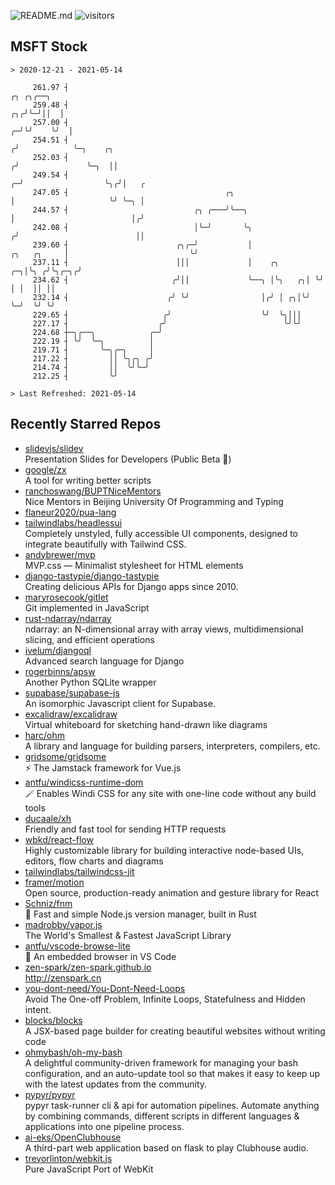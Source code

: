 ![README.md](https://github.com/Gerhut/Gerhut/workflows/README.md/badge.svg)
![visitors](https://visitors.vercel.app/Gerhut/Gerhut?token=8cf69d1f6813d272ef062726b6070c9be4ff72038cfe5a7ded7384a8da65d866)

## MSFT Stock

```
> 2020-12-21 - 2021-05-14

     261.97 ┤                                                                              ╭╮ ╭╮╭──╮             
     259.48 ┤                                                                           ╭╮╭╯╰─╯││  │             
     257.00 ┤                                                                         ╭─╯╰╯    ╰╯  │             
     254.51 ┤                                                                        ╭╯            ╰─╮    ╭╮     
     252.03 ┤                                                                       ╭╯               ╰─╮  ││     
     249.54 ┤                                                                     ╭─╯                  ╰╮╭╯│   ╭ 
     247.05 ┤                                   ╭╮                                │                     ╰╯ ╰─╮ │ 
     244.57 ┤                            ╭╮ ╭───╯╰──╮                             │                          │╭╯ 
     242.08 ┤                            │╰─╯       ╰╮                           ╭╯                          ││  
     239.60 ┤                        ╭╮╭─╯           │               ╭╮   ╭╮     │                           ╰╯  
     237.11 ┤                        │││             │    ╭╮      ╭─╮│╰╮ ╭╯╰╮╭─╮╭╯                               
     234.62 ┤                       ╭╯││             ╰──╮ │╰╮   ╭╮│ ╰╯ │ │  ││ ││                                
     232.14 ┤                      ╭╯ ╰╯                │╭╯ │ ╭╮│╰╯    ╰─╯  ╰╯ ╰╯                                
     229.65 ┤                     ╭╯                    ╰╯  ╰╮│││                                                
     227.17 ┤                    ╭╯                          ╰╯╰╯                                                
     224.68 ┼─╮╭──╮            ╭─╯                                                                               
     222.19 ┤ ╰╯  ╰─╮          │                                                                                 
     219.71 ┤       ╰─╮╭─╮     │                                                                                 
     217.22 ┤         ││ ╰╮╭╮ ╭╯                                                                                 
     214.74 ┤         ││  ╰╯╰─╯                                                                                  
     212.25 ┤         ╰╯                                                                                         

> Last Refreshed: 2021-05-14
```

## Recently Starred Repos

- [slidevjs/slidev](https://github.com/slidevjs/slidev)  
  Presentation Slides for Developers (Public Beta 🎉)
- [google/zx](https://github.com/google/zx)  
  A tool for writing better scripts
- [ranchoswang/BUPTNiceMentors](https://github.com/ranchoswang/BUPTNiceMentors)  
  Nice Mentors in Beijing University Of Programming and Typing 
- [flaneur2020/pua-lang](https://github.com/flaneur2020/pua-lang)  
- [tailwindlabs/headlessui](https://github.com/tailwindlabs/headlessui)  
  Completely unstyled, fully accessible UI components, designed to integrate beautifully with Tailwind CSS.
- [andybrewer/mvp](https://github.com/andybrewer/mvp)  
  MVP.css — Minimalist stylesheet for HTML elements
- [django-tastypie/django-tastypie](https://github.com/django-tastypie/django-tastypie)  
  Creating delicious APIs for Django apps since 2010.
- [maryrosecook/gitlet](https://github.com/maryrosecook/gitlet)  
  Git implemented in JavaScript
- [rust-ndarray/ndarray](https://github.com/rust-ndarray/ndarray)  
  ndarray: an N-dimensional array with array views, multidimensional slicing, and efficient operations
- [ivelum/djangoql](https://github.com/ivelum/djangoql)  
  Advanced search language for Django
- [rogerbinns/apsw](https://github.com/rogerbinns/apsw)  
  Another Python SQLite wrapper
- [supabase/supabase-js](https://github.com/supabase/supabase-js)  
  An isomorphic Javascript client for Supabase.
- [excalidraw/excalidraw](https://github.com/excalidraw/excalidraw)  
  Virtual whiteboard for sketching hand-drawn like diagrams
- [harc/ohm](https://github.com/harc/ohm)  
  A library and language for building parsers, interpreters, compilers, etc.
- [gridsome/gridsome](https://github.com/gridsome/gridsome)  
  ⚡️ The Jamstack framework for Vue.js
- [antfu/windicss-runtime-dom](https://github.com/antfu/windicss-runtime-dom)  
  🪄 Enables Windi CSS for any site with one-line code without any build tools 
- [ducaale/xh](https://github.com/ducaale/xh)  
  Friendly and fast tool for sending HTTP requests
- [wbkd/react-flow](https://github.com/wbkd/react-flow)  
  Highly customizable library for building interactive node-based UIs, editors, flow charts and diagrams 
- [tailwindlabs/tailwindcss-jit](https://github.com/tailwindlabs/tailwindcss-jit)  
- [framer/motion](https://github.com/framer/motion)  
  Open source, production-ready animation and gesture library for React
- [Schniz/fnm](https://github.com/Schniz/fnm)  
  🚀 Fast and simple Node.js version manager, built in Rust
- [madrobby/vapor.js](https://github.com/madrobby/vapor.js)  
  The World's Smallest & Fastest JavaScript Library
- [antfu/vscode-browse-lite](https://github.com/antfu/vscode-browse-lite)  
  🚀 An embedded browser in VS Code
- [zen-spark/zen-spark.github.io](https://github.com/zen-spark/zen-spark.github.io)  
  http://zenspark.cn
- [you-dont-need/You-Dont-Need-Loops](https://github.com/you-dont-need/You-Dont-Need-Loops)  
  Avoid The One-off Problem, Infinite Loops, Statefulness and Hidden intent.
- [blocks/blocks](https://github.com/blocks/blocks)  
  A JSX-based page builder for creating beautiful websites without writing code
- [ohmybash/oh-my-bash](https://github.com/ohmybash/oh-my-bash)  
  A delightful community-driven framework for managing your bash configuration, and an auto-update tool so that makes it easy to keep up with the latest updates from the community.
- [pypyr/pypyr](https://github.com/pypyr/pypyr)  
  pypyr task-runner cli & api for automation pipelines. Automate anything by combining commands, different scripts in different languages & applications into one pipeline process.
- [ai-eks/OpenClubhouse](https://github.com/ai-eks/OpenClubhouse)  
  A third-part web application based on flask to play Clubhouse audio.
- [trevorlinton/webkit.js](https://github.com/trevorlinton/webkit.js)  
  Pure JavaScript Port of WebKit
